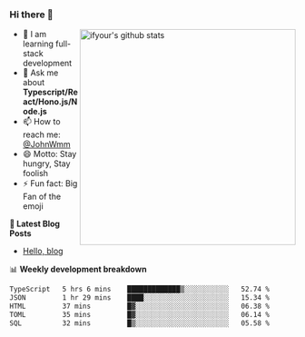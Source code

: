 ### Hi there 👋

<img style="width: 380px" align="right" src="https://github-readme-stats.vercel.app/api?username=ifyour&show_icons=true&theme=dark&card_width=280px&hide_title=true&hide=contribs&include_all_commits=true&count_private=true" alt="ifyour's github stats"/>


- 🌱  I am learning full-stack development
- 💬  Ask me about **Typescript/React/Hono.js/Node.js**
- 📫  How to reach me: [@JohnWmm](https://twitter.com/JohnWmm)
- 😄  Motto: Stay hungry, Stay foolish
- ⚡  Fun fact: Big Fan of the emoji


**📝 Latest Blog Posts**

<!-- BLOG-POST-LIST:START -->
- [Hello, blog](https://mingming.dev/posts/hello-blog)
<!-- BLOG-POST-LIST:END -->



📊 **Weekly development breakdown** 

<!-- [![wakatime](https://wakatime.com/badge/user/d2bc2102-a53a-4e4f-93d0-a8cbf4be2db4.svg)](https://wakatime.com/@d2bc2102-a53a-4e4f-93d0-a8cbf4be2db4) -->

<!--START_SECTION:waka-->

```txt
TypeScript   5 hrs 6 mins    █████████████▒░░░░░░░░░░░   52.74 %
JSON         1 hr 29 mins    ████░░░░░░░░░░░░░░░░░░░░░   15.34 %
HTML         37 mins         █▓░░░░░░░░░░░░░░░░░░░░░░░   06.38 %
TOML         35 mins         █▓░░░░░░░░░░░░░░░░░░░░░░░   06.14 %
SQL          32 mins         █▒░░░░░░░░░░░░░░░░░░░░░░░   05.58 %
```

<!--END_SECTION:waka-->

